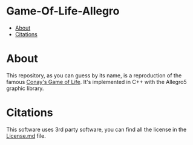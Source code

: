 # Game-Of-Life-Allegro

- [About](#About)
- [Citations](#Citations)





# About
This repository, as you can guess by its name, is a reproduction of the famous [Conay's Game of Life](https://en.wikipedia.org/wiki/Conway%27s_Game_of_Life). It's implemented in C++ with the Allegro5 graphic library.


# Citations
This software uses 3rd party software, you can find all the license in the [License.md](https://github.com/ryuk4real/Game-Of-Life-Allegro/blob/main/License.md) file.
